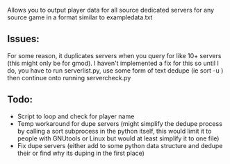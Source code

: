 Allows you to output player data for all source dedicated servers for any source game in a format similar to exampledata.txt

## Issues:
For some reason, it duplicates servers when you query for like 10+ servers (this might only be for gmod). I haven't implemented a fix for this so until I do, you have to run serverlist.py, use some form of text dedupe (ie sort -u ) then continue onto running servercheck.py

## Todo:
- Script to loop and check for player name
- Temp workaround for dupe servers (might simplify the dedupe process by calling a sort subprocess in the python itself, this would limit it to people with GNUtools or Linux but would at least simplify it to one file)
- Fix dupe servers (either add to some python data structure and dedupe their or find why its duping in the first place)
